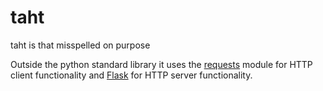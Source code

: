 taht
====

taht is that misspelled on purpose

Outside the python standard library it uses the
[requests](python-requests.org) module for HTTP client functionality
and [Flask](http://fask.pocoo.org) for HTTP server functionality.



